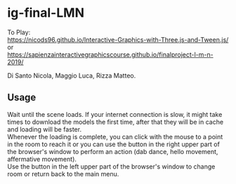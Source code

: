 # ig-final-LMN
To Play:<br>
https://nicods96.github.io/Interactive-Graphics-with-Three.js-and-Tween.js/ <br>
or <br/>
https://sapienzainteractivegraphicscourse.github.io/finalproject-l-m-n-2019/

Di Santo Nicola, Maggio Luca, Rizza Matteo.

## Usage
Wait until the scene loads. If your internet connection is slow, it might take times to download the models the first time, after that they will be in cache and loading will be faster.  
Whenever the loading is complete, you can click with the mouse to a point in the room to reach it or you can use the button in the right upper part of the browser's window to perform an action (dab dance, hello movement, affermative movement).  
Use the button in the left upper part of the browser's window to change room or return back to the main menu. 
